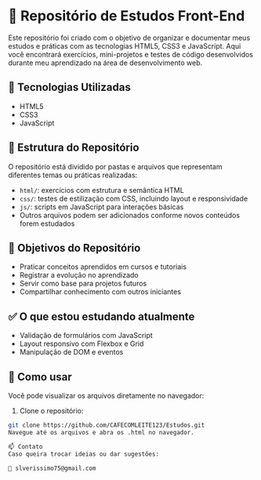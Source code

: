 # 🧠 Repositório de Estudos Front-End

Este repositório foi criado com o objetivo de organizar e documentar meus estudos e práticas com as tecnologias HTML5, CSS3 e JavaScript. Aqui você encontrará exercícios, mini-projetos e testes de código desenvolvidos durante meu aprendizado na área de desenvolvimento web.

## 🚀 Tecnologias Utilizadas

- HTML5
- CSS3
- JavaScript

## 📁 Estrutura do Repositório

O repositório está dividido por pastas e arquivos que representam diferentes temas ou práticas realizadas:

- `html/`: exercícios com estrutura e semântica HTML
- `css/`: testes de estilização com CSS, incluindo layout e responsividade
- `js/`: scripts em JavaScript para interações básicas
- Outros arquivos podem ser adicionados conforme novos conteúdos forem estudados

## 🧰 Objetivos do Repositório

- Praticar conceitos aprendidos em cursos e tutoriais
- Registrar a evolução no aprendizado
- Servir como base para projetos futuros
- Compartilhar conhecimento com outros iniciantes

## ✅ O que estou estudando atualmente

- Validação de formulários com JavaScript
- Layout responsivo com Flexbox e Grid
- Manipulação de DOM e eventos

## 📌 Como usar

Você pode visualizar os arquivos diretamente no navegador:

1. Clone o repositório:
```bash
git clone https://github.com/CAFECOMLEITE123/Estudos.git
Navegue até os arquivos e abra os .html no navegador.

📫 Contato
Caso queira trocar ideias ou dar sugestões:

📧 slverissimo75@gmail.com
